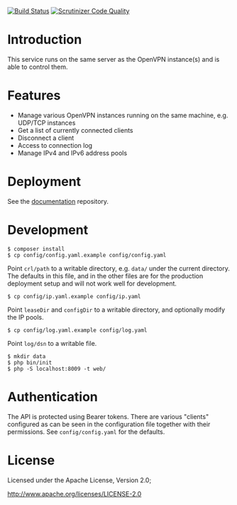 [![Build Status](https://travis-ci.org/eduvpn/vpn-server-api.svg?branch=master)](https://travis-ci.org/eduvpn/vpn-server-api)
[![Scrutinizer Code Quality](https://scrutinizer-ci.com/g/eduvpn/vpn-server-api/badges/quality-score.png?b=master)](https://scrutinizer-ci.com/g/eduvpn/vpn-server-api/?branch=master)

# Introduction

This service runs on the same server as the OpenVPN instance(s) and is able to
control them.

# Features

- Manage various OpenVPN instances running on the same machine, e.g. UDP/TCP 
  instances
- Get a list of currently connected clients
- Disconnect a client
- Access to connection log
- Manage IPv4 and IPv6 address pools

# Deployment

See the [documentation](https://github.com/eduvpn/documentation) repository.

# Development

    $ composer install
    $ cp config/config.yaml.example config/config.yaml

Point `crl/path` to a writable directory, e.g. `data/` under the current 
directory. The defaults in this file, and in the other files are for the 
production deployment setup and will not work well for development.

    $ cp config/ip.yaml.example config/ip.yaml

Point `leaseDir` and `configDir` to a writable directory, and optionally modify
the IP pools.

    $ cp config/log.yaml.example config/log.yaml

Point `log/dsn` to a writable file.

    $ mkdir data
    $ php bin/init
    $ php -S localhost:8009 -t web/

# Authentication

The API is protected using Bearer tokens. There are various "clients" 
configured as can be seen in the configuration file together with their 
permissions. See `config/config.yaml` for the defaults.

# License
Licensed under the Apache License, Version 2.0;

   http://www.apache.org/licenses/LICENSE-2.0
